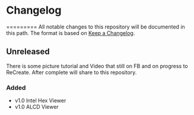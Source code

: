 # Changelog
=========
All notable changes to this repository will be documented in this path.
The format is based on [Keep a Changelog](https://keepachangelog.com/en/1.1.0/).

## Unreleased
There is some picture tutorial and Video that still on FB and on progress to ReCreate.
After complete will share to this repository.

### Added

- v1.0 Intel Hex Viewer
- v1.0 ALCD Viewer
